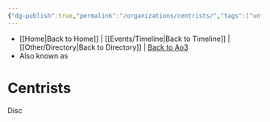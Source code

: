 ```yaml
---
{"dg-publish":true,"permalink":"/organizations/centrists/","tags":["unfinished","faction"],"noteIcon":"saber1"}
---
```


- [[Home\|Back to Home]] | [[Events/Timeline\|Back to Timeline]] | [[Other/Directory\|Back to Directory]] | [Back to Ao3](https://archiveofourown.org/works/19334440/chapters/45992584)
- Also known as

# Centrists
Disc